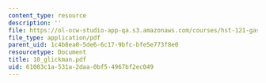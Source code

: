 ```yaml
---
content_type: resource
description: ''
file: https://ol-ocw-studio-app-qa.s3.amazonaws.com/courses/hst-121-gastroenterology-fall-2005/61083c1a531a2daa0bf54967bf2ec049_10_glickman.pdf
file_type: application/pdf
parent_uid: 1c4b8ea0-5de6-6c17-9bfc-bfe5e773f8e0
resourcetype: Document
title: 10_glickman.pdf
uid: 61083c1a-531a-2daa-0bf5-4967bf2ec049
---
```

